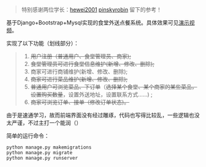> 特别感谢两位学长：[hewei2001](https://github.com/hewei2001/campus-canteen-ordering/commits?author=hewei2001) [pinskyrobin](https://github.com/pinskyrobin) 留下的参考！

基于Django+Bootstrap+Mysql实现的食堂外送点餐系统。具体效果可见[演示视频](./演示视频.mp4)。

实现了以下功能（划线部分）：

> 1. ~~用户注册（普通用户、食堂管理员、商家);~~
> 2. ~~食堂管理员可进行食堂信息维护(新增、修改、删除);~~
> 3. 商家可进行商铺维护(新增、修改、删除);
> 4. ~~商家可进行菜品维护(新增、修改、删除);~~
> 5. ~~普通用户可浏览菜品、下订单~~（~~选择某个食堂、某个商家的某些菜品，设置购买数量~~，设置外送地址，设置联系方式..….) ;
> 6. ~~商家可浏览订单、接单（修改订单状态)。~~

由于是速通学习，故而前端界面没有经过雕琢，代码也写得比较乱，一些逻辑也没太严谨，不过主打一个能润（）

简单的运行命令：

```bahs
python manage.py makemigrations
python manage.py migrate
python manage.py runserver
```


